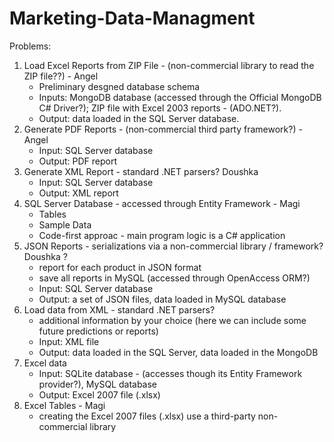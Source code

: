 # Marketing-Data-Managment

 Problems: 
 
 1. Load Excel Reports from ZIP File - (non-commercial library to read the ZIP file??) - Angel
    * Preliminary desgned database schema
    * Inputs:  MongoDB database (accessed through the Official MongoDB C# Driver?); ZIP file with Excel 2003 reports - (ADO.NET?). 
    * Output: data loaded in the SQL Server database.
 2. Generate PDF Reports - (non-commercial third party framework?) - Angel
    * Input: SQL Server database
    * Output: PDF report
 3. Generate XML Report - standard .NET parsers?   Doushka
    * Input: SQL Server database
    * Output: XML report
 4. SQL Server Database - accessed through Entity Framework - Magi
    * Tables
    * Sample Data
    * Code-first approac - main program logic is a C# application
 5. JSON Reports - serializations via a non-commercial library / framework?  Doushka ?
    * report for each product in JSON format
    * save all reports in MySQL (accessed through OpenAccess ORM?)
    * Input: SQL Server database
    * Output: a set of JSON files, data loaded in MySQL database
 6. Load data from XML - standard .NET parsers?
    * additional information by your choice (here we can include some future predictions or reports)
    * Input: XML file
    * Output: data loaded in the SQL Server, data loaded in the MongoDB
 7. Excel data
    * Input: SQLite database - (accesses though its Entity Framework provider?), MySQL database
    * Output: Excel 2007 file (.xlsx)
 8. Excel Tables - Magi
    * creating the Excel 2007 files (.xlsx) use a third-party non-commercial library 
